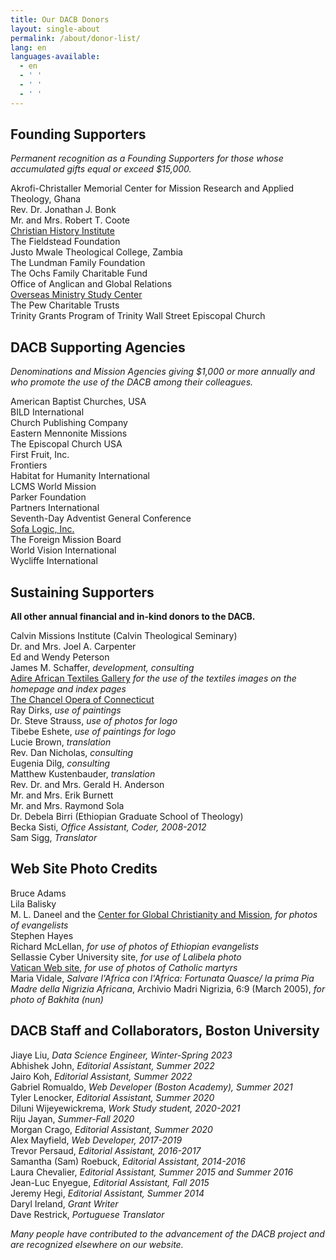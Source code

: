 ```yaml
---
title: Our DACB Donors
layout: single-about
permalink: /about/donor-list/
lang: en
languages-available:
  - en
  - ' '
  - ' '
  - ' '
---
```


## Founding Supporters

_Permanent recognition as a Founding Supporters for those whose accumulated gifts equal or exceed $15,000\._  

Akrofi-Christaller Memorial Center for Mission Research and Applied Theology, Ghana  
Rev. Dr. Jonathan J. Bonk  
Mr. and Mrs. Robert T. Coote  
[Christian History Institute](https://www.christianhistoryinstitute.org/)  
The Fieldstead Foundation  
Justo Mwale Theological College, Zambia  
The Lundman Family Foundation  
The Ochs Family Charitable Fund  
Office of Anglican and Global Relations                             
[Overseas Ministry Study Center](https://www.omsc.org/)                          
The Pew Charitable Trusts  
Trinity Grants Program of Trinity Wall Street Episcopal Church  

## DACB Supporting Agencies

_Denominations and Mission Agencies giving $1,000 or more annually and who promote the use of the DACB among their colleagues._  

American Baptist Churches, USA  
BILD International  
Church Publishing Company  
Eastern Mennonite Missions  
The Episcopal Church USA  
First Fruit, Inc.  
Frontiers  
Habitat for Humanity International  
LCMS World Mission  
Parker Foundation  
Partners International  
Seventh-Day Adventist General Conference  
[Sofa Logic, Inc.](http://sofalogic.com/)  
The Foreign Mission Board  
World Vision International  
Wycliffe International  

## Sustaining Supporters

__All other annual financial and in-kind donors to the DACB.__

Calvin Missions Institute (Calvin Theological Seminary)  
Dr. and Mrs. Joel A. Carpenter  
Ed and Wendy Peterson  
James M. Schaffer, _development, consulting_  
[Adire African Textiles Gallery](http://www.adireafricantextiles.com/) _for the use of the textiles images on the homepage and index pages_  
[The Chancel Opera of Connecticut](http://www.chancelopera.com)  
Ray Dirks, _use of paintings_  
Dr. Steve Strauss, _use of photos for logo_  
Tibebe Eshete, _use of paintings for logo_  
Lucie Brown, _translation_  
Rev. Dan Nicholas, _consulting_  
Eugenia Dilg, _consulting_  
Matthew Kustenbauder, _translation_  
Rev. Dr. and Mrs. Gerald H. Anderson  
Mr. and Mrs. Erik Burnett  
Mr. and Mrs. Raymond Sola  
Dr. Debela Birri (Ethiopian Graduate School of Theology)  
Becka Sisti, _Office Assistant, Coder, 2008-2012_  
Sam Sigg, _Translator_

## Web Site Photo Credits

Bruce Adams  
Lila Balisky  
M. L. Daneel and the [Center for Global Christianity and Mission](http://www.bu.edu/cgcm/), _for photos of evangelists_  
Stephen Hayes  
Richard McLellan, _for use of photos of Ethiopian evangelists_  
Sellassie Cyber University site, _for use of Lalibela photo_  
[Vatican Web site](http://www.vatican.va/roman_curia/pontifical_academies/cult-martyrum/martiri/index.html), _for use of photos of Catholic martyrs_  
Maria Vidale, _Salvare l'Africa con l'Africa: Fortunata Quasce/ la prima Pia Madre della Nigrizia Africana_, Archivio Madri Nigrizia, 6:9 (March 2005), _for photo of Bakhita (nun)_  

## DACB Staff and Collaborators, Boston University  

Jiaye Liu, _Data Science Engineer, Winter-Spring 2023_   
Abhishek John, _Editorial Assistant, Summer 2022_  
Jairo Koh, _Editorial Assistant, Summer 2022_   
Gabriel Romualdo, _Web Developer (Boston Academy), Summer 2021_   
Tyler Lenocker, _Editorial Assistant, Summer 2020_    
Diluni Wijeyewickrema, _Work Study student, 2020-2021_    
Riju Jayan, _Summer-Fall 2020_     
Morgan Crago, _Editorial Assistant, Summer 2020_    
Alex Mayfield, _Web Developer, 2017-2019_    
Trevor Persaud, _Editorial Assistant, 2016-2017_    
Samantha (Sam) Roebuck, _Editorial Assistant, 2014-2016_    
Laura Chevalier, _Editorial Assistant, Summer 2015 and Summer 2016_    
Jean-Luc Enyegue, _Editorial Assistant, Fall 2015_  
Jeremy Hegi, _Editorial Assistant, Summer 2014_  
Daryl Ireland, _Grant Writer_   
Dave Restrick, _Portuguese Translator_  


_Many people have contributed to the advancement of the DACB project and are recognized elsewhere on our website._

